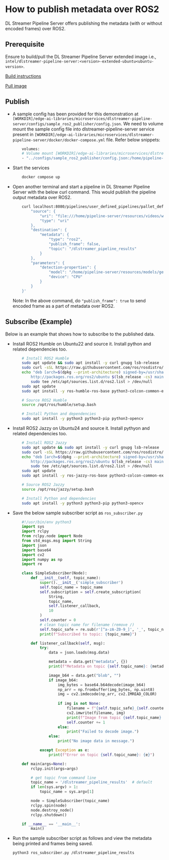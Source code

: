# How to publish metadata over ROS2

DL Streamer Pipeline Server offers publishing the metadata (with or without encoded frames) over ROS2.

## Prerequisite

Ensure to build/pull the DL Streamer Pipeline Server extended image i.e., `intel/dlstreamer-pipeline-server:<version>-extended-ubuntu<ubuntu-version>`.

[Build instructions](./how-to-build-from-source.md)

[Pull image](https://hub.docker.com/r/intel/dlstreamer-pipeline-server)

## Publish 

- A sample config has been provided for this demonstration at `[WORKDIR]/edge-ai-libraries/microservices/dlstreamer-pipeline-server/configs/sample_ros2_publisher/config.json`. We need to volume mount the sample config file into dlstreamer-pipeline-server service present in `[WORKDIR]/edge-ai-libraries/microservices/dlstreamer-pipeline-server/docker/docker-compose.yml` file. Refer below snippets:

    ```sh
        volumes:
        # Volume mount [WORKDIR]/edge-ai-libraries/microservices/dlstreamer-pipeline-server/configs/sample_ros2_publisher/config.json to config file that DL Streamer Pipeline Server container loads.
        - "../configs/sample_ros2_publisher/config.json:/home/pipeline-server/config.json"
    ```

- Start the services
    ```sh
        docker compose up
    ```
- Open another terminal and start a pipeline in DL Streamer Pipeline Server with the below curl command. This would publish the pipeline output metadata over ROS2.
    ```sh
        curl localhost:8080/pipelines/user_defined_pipelines/pallet_defect_detection -X POST -H 'Content-Type: application/json' -d '{
            "source": {
                "uri": "file:///home/pipeline-server/resources/videos/warehouse.avi",
                "type": "uri"
            },
            "destination": {
                "metadata": {
                    "type": "ros2",
                    "publish_frame": false,
                    "topic": "/dlstreamer_pipeline_results"
                }
            },
            "parameters": {
                "detection-properties": {
                    "model": "/home/pipeline-server/resources/models/geti/pallet_defect_detection/deployment/Detection/model/model.xml",
                    "device": "CPU"
                }
            }
        }'
    ```
    Note: In the above command, do `"publish_frame": true` to send encoded frame as a part of metadata over ROS2.


## Subscribe (Example)

Below is an example that shows how to subscribe to the published data.

- Install ROS2 Humble on Ubuntu22 and source it. Install python and related dependencies too.
    ```sh
        # Install ROS2 Humble
        sudo apt update && sudo apt install -y curl gnupg lsb-release
        sudo curl -sSL https://raw.githubusercontent.com/ros/rosdistro/master/ros.key -o /usr/share/keyrings/ros-archive-keyring.gpg
        echo "deb [arch=$(dpkg --print-architecture) signed-by=/usr/share/keyrings/ros-archive-keyring.gpg] \
            http://packages.ros.org/ros2/ubuntu $(lsb_release -cs) main" | \
            sudo tee /etc/apt/sources.list.d/ros2.list > /dev/null
        sudo apt update
        sudo apt install -y ros-humble-ros-base python3-colcon-common-extensions

        # Source ROS2 Humble
        source /opt/ros/humble/setup.bash

        # Install Python and dependencies
        sudo apt install -y python3 python3-pip python3-opencv
    ```

- Install ROS2 Jazzy on Ubuntu24 and source it. Install pythyon and related dependencies too.
    ```sh
        # Install ROS2 Jazzy
        sudo apt update && sudo apt install -y curl gnupg lsb-release
        sudo curl -sSL https://raw.githubusercontent.com/ros/rosdistro/master/ros.key -o /usr/share/keyrings/ros-archive-keyring.gpg
        echo "deb [arch=$(dpkg --print-architecture) signed-by=/usr/share/keyrings/ros-archive-keyring.gpg] \
            http://packages.ros.org/ros2/ubuntu $(lsb_release -cs) main" | \
            sudo tee /etc/apt/sources.list.d/ros2.list > /dev/null
        sudo apt update
        sudo apt install -y ros-jazzy-ros-base python3-colcon-common-extensions

        # Source ROS2 Jazzy
        source /opt/ros/jazzy/setup.bash

        # Install Python and dependencies
        sudo apt install -y python3 python3-pip python3-opencv
    ```

- Save the below sample subscriber script as `ros_subscriber.py`
    ```python
        #!/usr/bin/env python3
        import sys
        import rclpy
        from rclpy.node import Node
        from std_msgs.msg import String
        import json
        import base64
        import cv2
        import numpy as np
        import re

        class SimpleSubscriber(Node):
            def __init__(self, topic_name):
                super().__init__('simple_subscriber')
                self.topic_name = topic_name
                self.subscription = self.create_subscription(
                    String,
                    topic_name,
                    self.listener_callback,
                    10
                )
                self.counter = 0
                # clean topic name for filename (remove /)
                self.topic_safe = re.sub(r'[^a-zA-Z0-9_]', '_', topic_name)
                print(f"Subscribed to topic: {topic_name}")

            def listener_callback(self, msg):
                try:
                    data = json.loads(msg.data)

                    metadata = data.get("metadata", {})
                    print(f"Metadata on topic {self.topic_name}: {metadata}")

                    image_b64 = data.get("blob", "")
                    if image_b64:
                        img_bytes = base64.b64decode(image_b64)
                        np_arr = np.frombuffer(img_bytes, np.uint8)
                        img = cv2.imdecode(np_arr, cv2.IMREAD_COLOR)
                        
                        if img is not None:
                            filename = f"{self.topic_safe}_{self.counter}.jpg"
                            cv2.imwrite(filename, img)
                            print(f"Image from topic {self.topic_name} saved to {filename}")
                            self.counter += 1
                        else:
                            print("Failed to decode image.")
                    else:
                        print("No image data in message.")

                except Exception as e:
                    print(f"Error on topic {self.topic_name}: {e}")

        def main(args=None):
            rclpy.init(args=args)

            # get topic from command line
            topic_name = '/dlstreamer_pipeline_results'  # default
            if len(sys.argv) > 1:
                topic_name = sys.argv[1]

            node = SimpleSubscriber(topic_name)
            rclpy.spin(node)
            node.destroy_node()
            rclpy.shutdown()

        if __name__ == '__main__':
            main()
    ```

- Run the sample subscriber script as follows and view the metadata being printed and frames being saved.
    ```sh
    python3 ros_subscriber.py /dlstreamer_pipeline_results
    ```